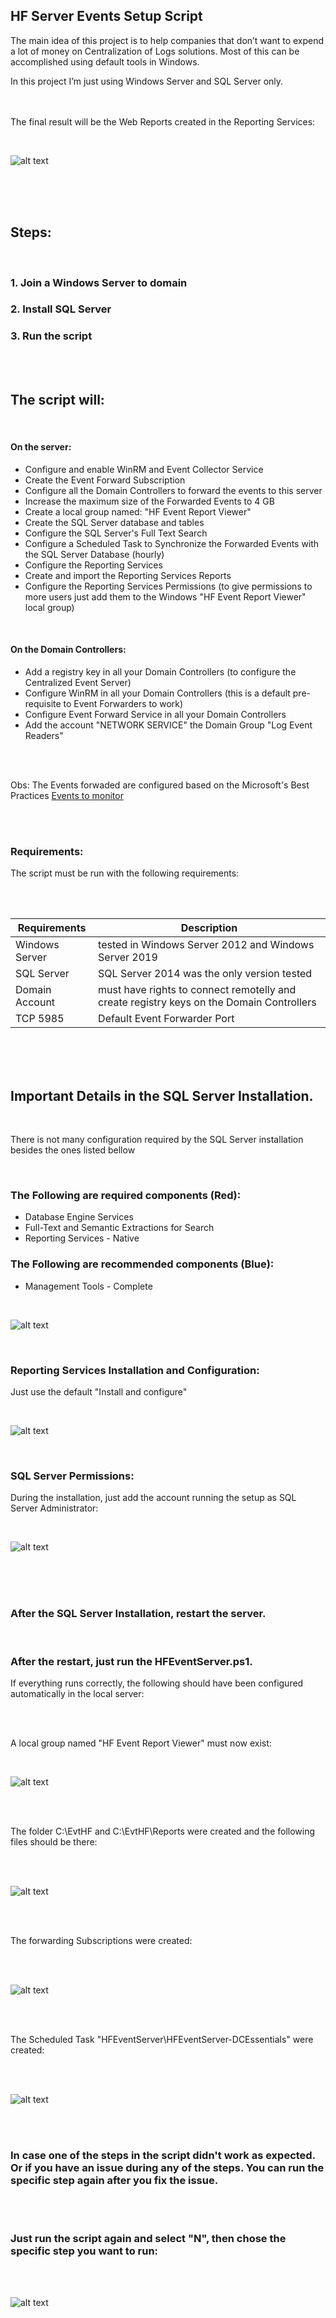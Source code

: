 ## HF Server Events Setup Script

The main idea of this project is to help companies that don’t want to expend a lot of money on Centralization of Logs solutions. Most of this can be accomplished using default tools in Windows. 

In this project I’m just using Windows Server and SQL Server only.
<br/><br/>
<br/>

The final result will be the Web Reports created in the Reporting Services:

<br/>

![alt text](https://github.com/ClaudioMerola/HFServerEvents/raw/master/Docs/ReportWorking.png)

<br/><br/>
<br/>

## Steps:

<br/>

### 1. Join a Windows Server to domain
### 2. Install SQL Server 
### 3. Run the script

<br/><br/>

## The script will:

<br/>

#### On the server:

 - Configure and enable WinRM and Event Collector Service
 - Create the Event Forward Subscription
 - Configure all the Domain Controllers to forward the events to this server
 - Increase the maximum size of the Forwarded Events to 4 GB 
 - Create a local group named: "HF Event Report Viewer"
 - Create the SQL Server database and tables
 - Configure the SQL Server's Full Text Search
 - Configure a Scheduled Task to Synchronize the Forwarded Events with the SQL Server Database (hourly)
 - Configure the Reporting Services 
 - Create and import the Reporting Services Reports
 - Configure the Reporting Services Permissions (to give permissions to more users just add them to the Windows "HF Event Report Viewer" local group)

<br/>

#### On the Domain Controllers:

 - Add a registry key in all your Domain Controllers (to configure the Centralized Event Server)
 - Configure WinRM in all your Domain Controllers (this is a default pre-requisite to Event Forwarders to work)
 - Configure Event Forward Service in all your Domain Controllers
 - Add the account "NETWORK SERVICE" the Domain Group "Log Event Readers"

<br/><br/>

Obs: The Events forwaded are configured based on the Microsoft's Best Practices [Events to monitor](https://docs.microsoft.com/en-us/windows-server/identity/ad-ds/plan/appendix-l--events-to-monitor)

<br/><br/>

### Requirements:

The script must be run with the following requirements:

<br/><br/>

| Requirements | Description |
| --- | --- |
| Windows Server | tested in Windows Server 2012 and Windows Server 2019 |
| SQL Server | SQL Server 2014 was the only version tested |
| Domain Account | must have rights to connect remotelly and create registry keys on the Domain Controllers | 
| TCP 5985 | Default Event Forwarder Port |

<br/><br/>
<br/>

## Important Details in the SQL Server Installation.

<br/>

There is not many configuration required by the SQL Server installation besides the ones listed bellow

<br/>

### The Following are required components (Red):

 - Database Engine Services
 - Full-Text and Semantic Extractions for Search
 - Reporting Services - Native
 
### The Following are recommended components (Blue):

  - Management Tools - Complete
  
<br/>

![alt text](https://github.com/ClaudioMerola/HFServerEvents/raw/master/Docs/DB.png)

<br/>

### Reporting Services Installation and Configuration:

Just use the default "Install and configure"

<br/>

![alt text](https://github.com/ClaudioMerola/HFServerEvents/raw/master/Docs/ReportingSetup.png)

<br/>

### SQL Server Permissions:

During the installation, just add the account running the setup as SQL Server Administrator:

<br/>

![alt text](https://github.com/ClaudioMerola/HFServerEvents/raw/master/Docs/SQLServerAdmin.png)


<br/><br/>
<br/>

### After the SQL Server Installation, restart the server.

<br/>

### After the restart, just run the HFEventServer.ps1. 

If everything runs correctly, the following should have been configured automatically in the local server:

<br/><br/>

A local group named "HF Event Report Viewer" must now exist:

<br/>

![alt text](https://github.com/ClaudioMerola/HFServerEvents/raw/master/Docs/LocalGroup.png)

<br/><br/>

The folder C:\EvtHF and C:\EvtHF\Reports were created and the following files should be there:

<br/><br/>

![alt text](https://github.com/ClaudioMerola/HFServerEvents/raw/master/Docs/Files.png)

<br/><br/>

The forwarding Subscriptions were created:

<br/><br/>

![alt text](https://github.com/ClaudioMerola/HFServerEvents/raw/master/Docs/Subscription.png)

<br/><br/>

The Scheduled Task "HFEventServer\HFEventServer-DCEssentials" were created:

<br/><br/>

![alt text](https://github.com/ClaudioMerola/HFServerEvents/raw/master/Docs/Task.png)

<br/><br/>

### In case one of the steps in the script didn't work as expected. Or if you have an issue during any of the steps. You can run the specific step again after you fix the issue. 

<br/><br/>

### Just run the script again and select "N", then chose the specific step you want to run:

<br/><br/>

![alt text](https://github.com/ClaudioMerola/HFServerEvents/raw/master/Docs/Script.png)

